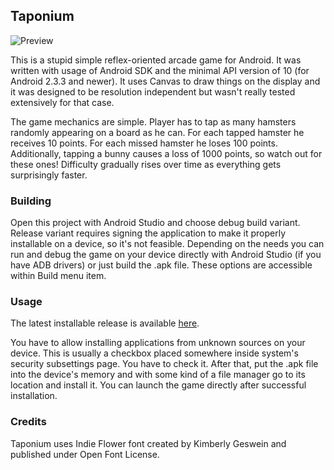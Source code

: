 ## Taponium
![Preview](http://i.imgur.com/LV7yGxq.png)

This is a stupid simple reflex-oriented arcade game for Android. It was written with usage of Android SDK and the minimal API version of 10 (for Android 2.3.3 and newer). It uses Canvas to draw things on the display and it was designed to be resolution independent but wasn't really tested extensively for that case.

The game mechanics are simple. Player has to tap as many hamsters randomly appearing on a board as he can. For each tapped hamster he receives 10 points. For each missed hamster he loses 100 points. Additionally, tapping a bunny causes a loss of 1000 points, so watch out for these ones! Difficulty gradually rises over time as everything gets surprisingly faster.

### Building
Open this project with Android Studio and choose debug build variant. Release variant requires signing the application to make it properly installable on a device, so it's not feasible. Depending on the needs you can run and debug the game on your device directly with Android Studio (if you have ADB drivers) or just build the .apk file. These options are accessible within Build menu item.

### Usage
The latest installable release is available [here](https://github.com/wsdfhjxc/taponium/releases/latest).

You have to allow installing applications from unknown sources on your device. This is usually a checkbox placed somewhere inside system's security subsettings page. You have to check it. After that, put the .apk file into the device's memory and with some kind of a file manager go to its location and install it. You can launch the game directly after successful installation.

### Credits
Taponium uses Indie Flower font created by Kimberly Geswein and published under Open Font License.